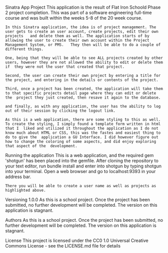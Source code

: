 Sinatra App Project
    This application is the result of Flat Iron Schoold Phase 2 project completion. This was part of a software engineering full-time course and was  built within the weeks 5-8 of the 20 week course. 

    In this Sinatra application, the idea is of project management. The user gets to create an user account, create projects, edit their own projects   and delete them as well. The application starts of by allowing the user to create their own account within the Project Management System, or PMS.   They then will be able to do a couple of different things. 

    One, being that they will be able to see ALL projects created by other users, however they are not allowed the ability to edit or delete them if  they were not the user that created that project. 

    Second, the user can create their own project by entering a title for the project, and entering in the details or contents of the project. 

    Third, once a project has been created, the application will take them to that specific projects detail page where they can edit or delete the  project they just created, then resave it again to the database. 

    and finally, as with any application, the user has the ability to log out of their session by clicking the logout link. 

    As this is a web application, there are some styling to this as well. To create the styling, I simply found a template form written in html that I  liked and utilized it throughout the application as I do not know much about HTML or CSS, this was the fastes and easiest thing to do to give the  application a GU Interface. I did however figure out how to change the coloring of some aspects, and did enjoy exploring that aspect of the  development. 

Running the application
    This is a web application, and the required gem 'shotgun' has been placed into the gemfile. After cloning the repository to your text editor, run   bundle install and enter into shotgun by typing shotgun into your terminal. Open a web browser and go to localhost:9393 in your address bar. 

    There you will be able to create a user name as well as projects as highlighted above. 

Versioning 1.0.0
    As this is a school project. Once the project has been submitted, no further development will be completed. The version on this application is  stagnant.

Authors
    As this is a school project. Once the project has been submitted, no further development will be completed. The version on this application is  stagnant.

License
    This project is licensed under the CC0 1.0 Universal Creative Commons License - see the LICENSE.md file for details


